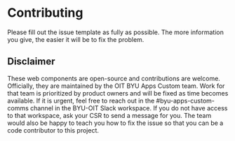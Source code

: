 # Contributing

Please fill out the issue template as fully as possible. The more information you give, the easier it will be to fix 
the problem. 

## Disclaimer

These web components are open-source and contributions are welcome. Officially, they are maintained by the OIT BYU Apps 
Custom team. Work for that team is prioritized by product owners and will be fixed as time becomes available. If it is 
urgent, feel free to reach out in the #byu-apps-custom-comms channel in the BYU-OIT Slack workspace. If you do not have 
access to that workspace, ask your CSR to send a message for you. The team would also be happy to teach you how to fix 
the issue so that you can be a code contributor to this project.
